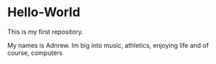 # Hello-World
This is my first repository.

My names is Adnrew. Im big into music, athletics, enjoying life and of course, computers
